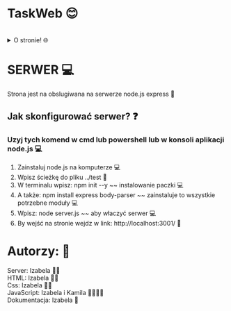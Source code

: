 <h1> TaskWeb 😊 </h1> <br>
<details>
<summary>O stronie! 🌐</summary>
<p> Strona szkolna, dla nauczycieli by ułatwić im zadania online dla uczniów!</p>
</details>

<h1> SERWER 💻 </h1>
<p> Strona jest na obslugiwana na serwerze node.js express 🚀</p>
<h2> Jak skonfigurować serwer? ❓</h2>
<h3>Uzyj tych komend w cmd lub powershell lub w konsoli aplikacji node.js 💻</h3>
<ol>
  <li>Zainstaluj node.js na komputerze 💻</li>
  <li>Wpisz ścieżkę do pliku ../test 📂</li>
  <li>W terminalu wpisz: npm init --y ~~ instalowanie paczki 💻</li>
  <li> A także: npm install express body-parser ~~ zainstaluje to wszystkie potrzebne moduły 💻</li>
  <li> Wpisz: node server.js ~~ aby właczyć serwer 💻</li>
  <li> By wejść na stronie wejdz w link: http://localhost:3001/ 🔗</li>
</ol>
<h1>Autorzy: 📝</h1>
Server: Izabela 👩‍💻<br>
HTML: Izabela 👩‍💻 <br>
Css: Izabela 👩‍💻 <br>
JavaScript: Izabela i Kamila 👩‍💻👩‍💻<br>
Dokumentacja: Izabela 📑 <br>
